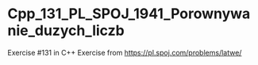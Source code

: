 # Cpp_131_PL_SPOJ_1941_Porownywanie_duzych_liczb
Exercise #131 in C++
Exercise from https://pl.spoj.com/problems/latwe/
